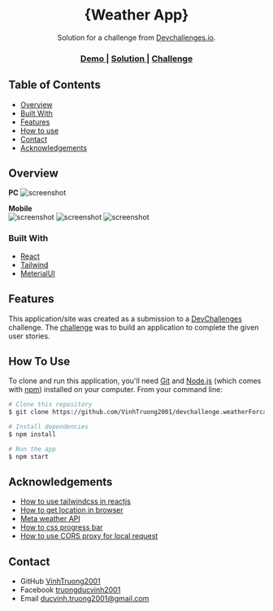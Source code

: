 <!-- Please update value in the {}  -->

<h1 align="center">{Weather App}</h1>

<div align="center">
   Solution for a challenge from  <a href="http://devchallenges.io" target="_blank">Devchallenges.io</a>.
</div>

<div align="center">
  <h3>
    <a href="https://weather-app-one-lake.vercel.app/">
      Demo
    </a>
    <span> | </span>
    <a href="https://devchallenges.io/solutions/jKGIJdwPlxVdHz9FaskV">
      Solution
    </a>
    <span> | </span>
    <a href="https://devchallenges.io/challenges/mM1UIenRhK808W8qmLWv">
      Challenge
    </a>
  </h3>
</div>

<!-- TABLE OF CONTENTS -->

## Table of Contents

- [Overview](#overview)
- [Built With](#built-with)
- [Features](#features)
- [How to use](#how-to-use)
- [Contact](#contact)
- [Acknowledgements](#acknowledgements)

<!-- OVERVIEW -->

## Overview

**PC**
![screenshot](https://i.imgur.com/KaUiyHJ.png)

**Mobile**<br />
![screenshot](https://i.imgur.com/cm9E6Y5.png)
![screenshot](https://i.imgur.com/vQgXhgG.png)
![screenshot](https://i.imgur.com/Y6PIKby.png)

### Built With

<!-- This section should list any major frameworks that you built your project using. Here are a few examples.-->

- [React](https://reactjs.org/)
- [Tailwind](https://tailwindcss.com/)
- [MeterialUI](https://mui.com/components/material-icons/#main-content)

## Features

<!-- List the features of your application or follow the template. Don't share the figma file here :) -->

This application/site was created as a submission to a [DevChallenges](https://devchallenges.io/challenges) challenge. The [challenge](https://devchallenges.io/challenges/mM1UIenRhK808W8qmLWv) was to build an application to complete the given user stories.

## How To Use

<!-- Example: -->

To clone and run this application, you'll need [Git](https://git-scm.com) and [Node.js](https://nodejs.org/en/download/) (which comes with [npm](http://npmjs.com)) installed on your computer. From your command line:

```bash
# Clone this repository
$ git clone https://github.com/VinhTruong2001/devchallenge.weatherForcast

# Install dependencies
$ npm install

# Run the app
$ npm start
```

## Acknowledgements

<!-- This section should list any articles or add-ons/plugins that helps you to complete the project. This is optional but it will help you in the future. For example: -->

- [How to use tailwindcss in reactjs](https://tailwindcss.com/docs/guides/create-react-app)
- [How to get location in browser](https://www.w3schools.com/html/html5_geolocation.asp)
- [Meta weather API](https://www.metaweather.com/api/)
- [How to css progress bar](https://css-tricks.com/html5-progress-element/)
- [How to use CORS proxy for local request](https://forum.freecodecamp.org/t/calling-openweathermap-api-is-blocked-due-to-cors-header-access-control-allow-origin-missing/191868)

## Contact

- GitHub [VinhTruong2001](https://github.com/VinhTruong2001)
- Facebook [truongducvinh2001](https://www.facebook.com/truongducvinh2001/})
- Email [ducvinh.truong2001@gmail.com](ducvinh.truong2001@gmail.com)

